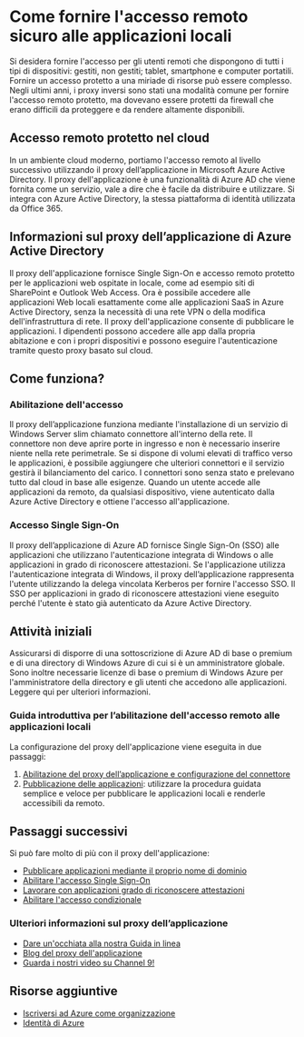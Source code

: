 <properties
	pageTitle="Come fornire l'accesso remoto sicuro alle applicazioni locali"
	description="Viene illustrato come utilizzare il proxy dell’applicazione di Azure AD per fornire l'accesso remoto sicuro alle applicazioni locali."
	services="active-directory"
	documentationCenter=""
	authors="rkarlin"
	manager="terrylan"
	editor=""/>

<tags
	ms.service="active-directory"
	ms.workload="identity"
	ms.tgt_pltfrm="na"
	ms.devlang="na"
	ms.topic="hero-article"
	ms.date="07/07/2015"
	ms.author="rkarlin"/>

# Come fornire l'accesso remoto sicuro alle applicazioni locali

Si desidera fornire l'accesso per gli utenti remoti che dispongono di tutti i tipi di dispositivi: gestiti, non gestiti; tablet, smartphone e computer portatili. Fornire un accesso protetto a una miriade di risorse può essere complesso. Negli ultimi anni, i proxy inversi sono stati una modalità comune per fornire l'accesso remoto protetto, ma dovevano essere protetti da firewall che erano difficili da proteggere e da rendere altamente disponibili.

## Accesso remoto protetto nel cloud
In un ambiente cloud moderno, portiamo l'accesso remoto al livello successivo utilizzando il proxy dell’applicazione in Microsoft Azure Active Directory. Il proxy dell'applicazione è una funzionalità di Azure AD che viene fornita come un servizio, vale a dire che è facile da distribuire e utilizzare. Si integra con Azure Active Directory, la stessa piattaforma di identità utilizzata da Office 365.

## Informazioni sul proxy dell’applicazione di Azure Active Directory
Il proxy dell'applicazione fornisce Single Sign-On e accesso remoto protetto per le applicazioni web ospitate in locale, come ad esempio siti di SharePoint e Outlook Web Access. Ora è possibile accedere alle applicazioni Web locali esattamente come alle applicazioni SaaS in Azure Active Directory, senza la necessità di una rete VPN o della modifica dell'infrastruttura di rete. Il proxy dell'applicazione consente di pubblicare le applicazioni. I dipendenti possono accedere alle app dalla propria abitazione e con i propri dispositivi e possono eseguire l'autenticazione tramite questo proxy basato sul cloud.

## Come funziona?
### Abilitazione dell'accesso
Il proxy dell’applicazione funziona mediante l'installazione di un servizio di Windows Server slim chiamato connettore all'interno della rete. Il connettore non deve aprire porte in ingresso e non è necessario inserire niente nella rete perimetrale. Se si dispone di volumi elevati di traffico verso le applicazioni, è possibile aggiungere che ulteriori connettori e il servizio gestirà il bilanciamento del carico. I connettori sono senza stato e prelevano tutto dal cloud in base alle esigenze. Quando un utente accede alle applicazioni da remoto, da qualsiasi dispositivo, viene autenticato dalla Azure Active Directory e ottiene l'accesso all'applicazione.

### Accesso Single Sign-On
Il proxy dell’applicazione di Azure AD fornisce Single Sign-On (SSO) alle applicazioni che utilizzano l'autenticazione integrata di Windows o alle applicazioni in grado di riconoscere attestazioni. Se l'applicazione utilizza l'autenticazione integrata di Windows, il proxy dell’applicazione rappresenta l'utente utilizzando la delega vincolata Kerberos per fornire l'accesso SSO. Il SSO per applicazioni in grado di riconoscere attestazioni viene eseguito perché l'utente è stato già autenticato da Azure Active Directory.

## Attività iniziali
Assicurarsi di disporre di una sottoscrizione di Azure AD di base o premium e di una directory di Windows Azure di cui si è un amministratore globale. Sono inoltre necessarie licenze di base o premium di Windows Azure per l'amministratore della directory e gli utenti che accedono alle applicazioni. Leggere qui per ulteriori informazioni.

### Guida introduttiva per l’abilitazione dell'accesso remoto alle applicazioni locali
La configurazione del proxy dell'applicazione viene eseguita in due passaggi:

1. [Abilitazione del proxy dell’applicazione e configurazione del connettore](active-directory-application-proxy-enable.md)<br>
2. [Pubblicazione delle applicazioni](active-directory-application-proxy-publish.md): utilizzare la procedura guidata semplice e veloce per pubblicare le applicazioni locali e renderle accessibili da remoto.

## Passaggi successivi
Si può fare molto di più con il proxy dell'applicazione:


- [Pubblicare applicazioni mediante il proprio nome di dominio](https://msdn.microsoft.com/library/azure/mt210927.aspx)
- [Abilitare l'accesso Single Sign-On](https://msdn.microsoft.com/library/azure/dn879065.aspx)
- [Lavorare con applicazioni grado di riconoscere attestazioni](https://msdn.microsoft.com/library/azure/mt210926.aspx)
- [Abilitare l'accesso condizionale](https://msdn.microsoft.com/library/azure/dn931796.aspx)


### Ulteriori informazioni sul proxy dell’applicazione
- [Dare un'occhiata alla nostra Guida in linea](https://msdn.microsoft.com/library/azure/dn768219.aspx)
- [Blog del proxy dell'applicazione](http://blogs.technet.com/b/applicationproxyblog/)
- [Guarda i nostri video su Channel 9!](http://channel9.msdn.com/events/Ignite/2015/BRK3864)

## Risorse aggiuntive
* [Iscriversi ad Azure come organizzazione](../sign-up-organization.md)
* [Identità di Azure](../fundamentals-identity.md)

<!---HONumber=July15_HO4-->